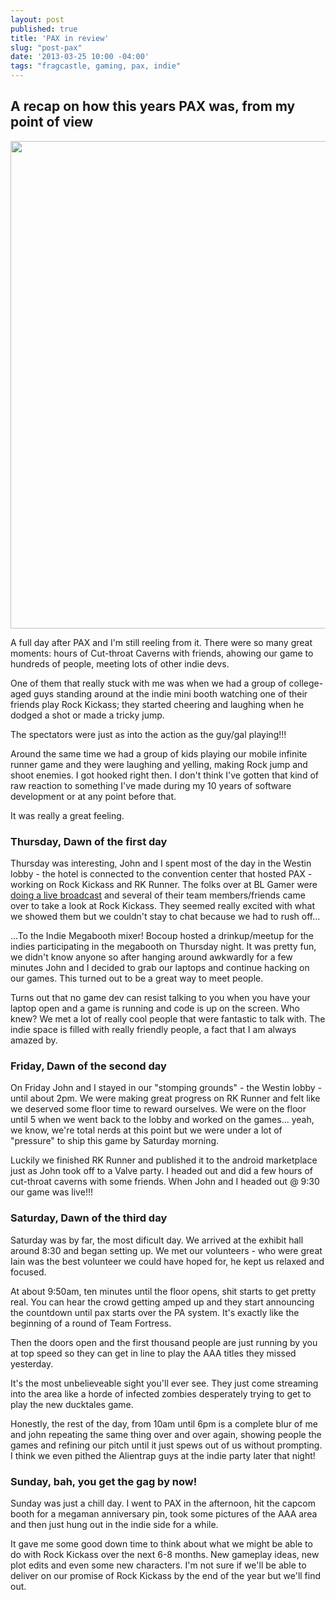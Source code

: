 ```yaml
---
layout: post
published: true
title: 'PAX in review'
slug: "post-pax"
date: '2013-03-25 10:00 -04:00'
tags: "fragcastle, gaming, pax, indie"
---
```

## A recap on how this years PAX was, from my point of view

<img src="https://lh3.googleusercontent.com/-e3R9xdXlBXE/UU-g3Kcm_MI/AAAAAAAADCs/FRg8NxaQl74/s1462/IMG_1123.JPG" width="780"/>

A full day after PAX and I'm still reeling from it. There were so many great moments: hours of Cut-throat Caverns with friends, ahowing our game to hundreds of people, meeting lots of other indie devs. 

One of them that really stuck with me was when we had a group of college-aged guys standing around at the indie mini booth watching one of their friends play Rock Kickass; they started cheering and laughing when he dodged a shot or made a tricky jump.

The spectators were just as into the action as the guy/gal playing!!!

Around the same time we had a group of kids playing our mobile infinite runner game and they were laughing and yelling, making Rock jump and shoot enemies. I got hooked right then. I don't think I've gotten that kind of raw reaction to something I've made during my 10 years of software development or at any point before that.

It was really a great feeling.

### Thursday, Dawn of the first day
Thursday was interesting, John and I spent most of the day in the Westin lobby - the hotel is connected to the convention center that hosted PAX - working on Rock Kickass and RK Runner. The folks over at BL Gamer were [doing a live broadcast](http://www.blgaming.com/viewtopic.php?f=22&t=990&p=3130#p3130) and several of their team members/friends came over to take a look at Rock Kickass. They seemed really excited with what we showed them but we couldn't stay to chat because we had to rush off...

...To the Indie Megabooth mixer! Bocoup hosted a drinkup/meetup for the indies participating in the megabooth on Thursday night. It was pretty fun, we didn't know anyone so after hanging around awkwardly for a few minutes John and I decided to grab our laptops and continue hacking on our games. This turned out to be a great way to meet people.

Turns out that no game dev can resist talking to you when you have your laptop open and a game is running and code is up on the screen. Who knew? We met a lot of really cool people that were fantastic to talk with. The indie space is filled with really friendly people, a fact that I am always amazed by.

### Friday, Dawn of the second day
On Friday John and I stayed in our "stomping grounds" - the Westin lobby - until about 2pm. We were making great progress on RK Runner and felt like we deserved some floor time to reward ourselves. We were on the floor until 5 when we went back to the lobby and worked on the games... yeah, we know, we're total nerds at this point but we were under a lot of "pressure" to ship this game by Saturday morning.

Luckily we finished RK Runner and published it to the android marketplace just as John took off to a Valve party. I headed out and did a few hours of cut-throat caverns with some friends. When John and I headed out @ 9:30 our game was live!!!

### Saturday, Dawn of the third day
Saturday was by far, the most dificult day. We arrived at the exhibit hall around 8:30 and began setting up. We met our volunteers - who were great Iain was the best volunteer we could have hoped for, he kept us relaxed and focused.

At about 9:50am, ten minutes until the floor opens, shit starts to get pretty real. You can hear the crowd getting amped up and they start announcing the countdown until pax starts over the PA system. It's exactly like the beginning of a round of Team Fortress.

Then the doors open and the first thousand people are just running by you at top speed so they can get in line to play the AAA titles they missed yesterday.

It's the most unbelieveable sight you'll ever see. They just come streaming into the area like a horde of infected zombies desperately trying to get to play the new ducktales game.

Honestly, the rest of the day, from 10am until 6pm is a complete blur of me and john repeating the same thing over and over again, showing people the games and refining our pitch until it just spews out of us without prompting. I think we even pithed the Alientrap guys at the indie party later that night!

### Sunday, bah, you get the gag by now!
Sunday was just a chill day. I went to PAX in the afternoon, hit the capcom booth for a megaman anniversary pin, took some pictures of the AAA area and then just hung out in the indie side for a while.

It gave me some good down time to think about what we might be able to do with Rock Kickass over the next 6-8 months. New gameplay ideas, new plot edits and even some new characters. I'm not sure if we'll be able to deliver on our promise of Rock Kickass by the end of the year but we'll find out.

